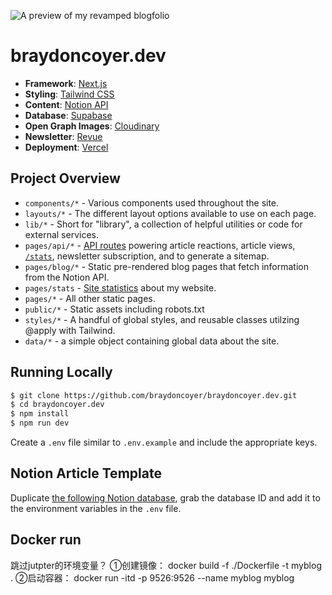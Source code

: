 ![A preview of my revamped blogfolio](https://res.cloudinary.com/braydoncoyer/image/upload/v1639000556/new_blogfolio_igoj09.png)

# braydoncoyer.dev

- **Framework**: [Next.js](https://nextjs.org/)
- **Styling**: [Tailwind CSS](https://tailwindcss.com/)
- **Content**: [Notion API](https://developers.notion.com)
- **Database**: [Supabase](https://supabase.com)
- **Open Graph Images**: [Cloudinary](https://cloudinary.com)
- **Newsletter**: [Revue](https://www.getrevue.co)
- **Deployment**: [Vercel](https://vercel.com)

## Project Overview

- `components/*` - Various components used throughout the site.
- `layouts/*` - The different layout options available to use on each page.
- `lib/*` - Short for "library", a collection of helpful utilities or code for external services.
- `pages/api/*` - [API routes](https://nextjs.org/docs/api-routes/introduction) powering article reactions, article views, [`/stats`](https://braydoncoyer.dev/stats), newsletter subscription, and to generate a sitemap.
- `pages/blog/*` - Static pre-rendered blog pages that fetch information from the Notion API.
- `pages/stats` - [Site statistics](https://braydoncoyer.dev/stats) about my website.
- `pages/*` - All other static pages.
- `public/*` - Static assets including robots.txt
- `styles/*` - A handful of global styles, and reusable classes utilzing @apply with Tailwind.
- `data/*` - a simple object containing global data about the site.

## Running Locally

```bash
$ git clone https://github.com/braydoncoyer/braydoncoyer.dev.git
$ cd braydoncoyer.dev
$ npm install
$ npm run dev
```

Create a `.env` file similar to `.env.example` and include the appropriate keys.

## Notion Article Template

Duplicate [the following Notion database](https://www.notion.so/0d3e00c6bbe54231897b9fcbc7747f78?v=4d7f0006d9a144b5bd8b9251f2ec39cd), grab the database ID and add it to the environment variables in the `.env` file.

## Docker run


跳过jutpter的环境变量？
①创建镜像：
docker build -f ./Dockerfile -t myblog .
②启动容器：
docker run -itd -p 9526:9526 --name myblog myblog